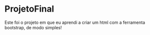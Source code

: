 # ProjetoFinal

Este foi o projeto em que eu aprendi a criar um html com a ferramenta bootstrap, de modo simples! 
